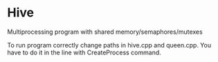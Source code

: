 # Hive
Multiprocessing program with shared memory/semaphores/mutexes

To run program correctly change paths in hive.cpp and queen.cpp. You have to do it in the line with CreateProcess command.
